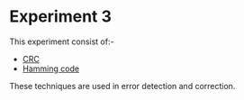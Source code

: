 # Experiment 3
This experiment consist of:-
- [CRC](./CRC.c)
- [Hamming code](./HammingCode.c)

These techniques are used in error detection and correction.